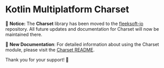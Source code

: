 # Kotlin Multiplatform Charset

🚨 **Notice:** The **Charset** library has been moved to the [fleeksoft-io](https://github.com/fleeksoft/fleeksoft-io/blob/main/CharsetsReadme.md) repository.
All future updates and documentation for Charset will now be maintained there.

📖 **New Documentation**:
For detailed information about using the Charset module, please visit the [Charset README](https://github.com/fleeksoft/fleeksoft-io/blob/main/CharsetsReadme.md).

Thank you for your support! 🙌
